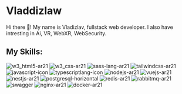 #  Vladdizlaw #



<!--
**Vladdizlaw/Vladdizlaw** is a ✨ _special_ ✨ repository because its `README.md` (this file) appears on your GitHub profile.

Here are some ideas to get you started:

- 🔭 I’m currently working on ...
- 🌱 I’m currently learning ...
- 👯 I’m looking to collaborate on ...
- 🤔 I’m looking for help with ...
- 💬 Ask me about ...
- 📫 How to reach me: ...
- 😄 Pronouns: ...
- ⚡ Fun fact: ...
-->
Hi there 👋! My name is Vladizlav, fullstack web developer. I also have intresting in Ai, VR, WebXR, WebSecurity.   
## My Skills: ##
![w3_html5-ar21](https://github.com/user-attachments/assets/d41adb35-1619-42b1-b79d-75da40a00259)
![w3_css-ar21](https://github.com/user-attachments/assets/8f0ce5d7-729a-4dc8-8c20-9f5063ebcf69)
![sass-lang-ar21](https://github.com/user-attachments/assets/2efa373c-2ab8-4873-9631-90ac2e028cd7)
![tailwindcss-ar21](https://github.com/user-attachments/assets/1c7680c8-e3ed-4f66-9c2a-333b8434a163)
![javascript-icon](https://github.com/user-attachments/assets/4d954028-c4cb-49de-be9f-dcad6c2ed13e)
![typescriptlang-icon](https://github.com/user-attachments/assets/74273e19-8d9d-4f4c-bdb1-d7d32348bd09)
![nodejs-ar21](https://github.com/user-attachments/assets/eb0ca330-da33-4737-a893-35da42664348)
![vuejs-ar21](https://github.com/user-attachments/assets/190f4e71-f2dd-40bd-a2f6-e66852687f29)
![nestjs-ar21](https://github.com/user-attachments/assets/34e4ab08-92dd-47f3-b174-d29af38a47dc)
![postgresql-horizontal](https://github.com/user-attachments/assets/7be68eee-7091-4010-97ab-d9a457107f75)
![redis-ar21](https://github.com/user-attachments/assets/6bc99391-49ac-4923-9702-5389a86557d1)
![rabbitmq-ar21](https://github.com/user-attachments/assets/f0794f2e-53a5-4b2e-acb2-6d5e88850500)
![swagger](https://github.com/user-attachments/assets/008ac923-af82-423b-82bf-302b7450a33d)
![nginx-ar21](https://github.com/user-attachments/assets/8ad87ef9-0d99-4571-9efa-4efc108992e8)
![docker-ar21](https://github.com/user-attachments/assets/101a7c82-8732-495f-8ee6-e354d938e6f5)

